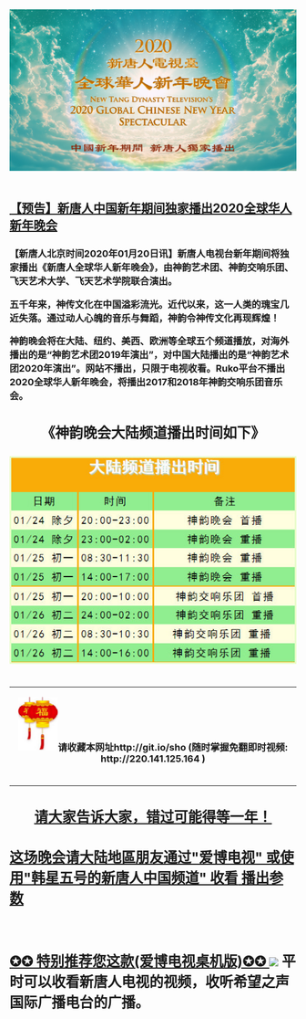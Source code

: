 
 <div align="center"><a href="http://j20.xyrs.bid/sy/"><IMG SRC=" https://github.com/j168/j688/blob/master/menu/shenyuan2020.jpg" width=860></a><br></div><br>
	

<a href="http://j20.xyrs.bid/sy/"> <h2>【预告】新唐人中国新年期间独家播出2020全球华人新年晚会</h2></a>
<h3>【新唐人北京时间2020年01月20日讯】新唐人电视台新年期间将独家播出《新唐人全球华人新年晚会》，由神韵艺术团、神韵交响乐团、飞天艺术大学、飞天艺术学院联合演出。</p>
五千年来，神传文化在中国溢彩流光。近代以来，这一人类的瑰宝几近失落。通过动人心魄的音乐与舞蹈，神韵令神传文化再现辉煌！</p>

神韵晚会将在大陆、纽约、美西、欧洲等全球五个频道播放，对海外播出的是“神韵艺术团2019年演出”，对中国大陆播出的是“神韵艺术团2020年演出”。网站不播出，只限于电视收看。Ruko平台不播出2020全球华人新年晚会，将播出2017和2018年神韵交响乐团音乐会。</p>
<div align="center"><h2>《神韵晚会大陆频道播出时间如下》<p></h2></div>
<div align="center"><IMG SRC="https://github.com/gofun72/telove/blob/master/img/2020sy1.jpg" width=700></a><br></div><br><hr>
<div align="center"><IMG SRC="https://github.com/gofun72/telove/blob/master/img/2019-12-20_111019.jpg" width=70>请收藏本网址http://git.io/sho  (随时掌握免翻即时视频: http://220.141.125.164 ) </a><br></div><br><hr>


<div align="center"><h2><a href="http://j120.xyrs.bid/mp4/news668/2020/01/sy7.mp4">请大家告诉大家，错过可能得等一年！</h2></P>
<p></p></div>
 
 
  <td><h2>这场晚会请大陆地區朋友通过"爱博电视" 或使用"韩星五号的新唐人中国频道" 收看<a href="https://github.com/j168/j688/blob/master/Yun-1.md"> 播出参数</h2></td></p><br/>
 
 
 
 <h2>✪✪ 特别推荐您这款(爱博电视桌机版)✪✪ 
 <a href="https://github.com/j168/j688/blob/master/fq/Green_iPPOTV_n.exe?raw=true"><img src="https://github.com/j168/j688/blob/master/menu/ip.jpg" width="80"></a> 平时可以收看新唐人电视的视频，收听希望之声国际广播电台的广播。</h2>
  <br><br/>
 

 
 
 
 
 
 
 
 
 
 
 
 

